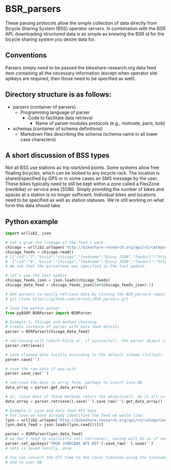 # BSR_parsers
These parsing protocols allow the simple collection of data directly from Bicycle Sharing System (BSS) operator servers. In combination with the BSR API, downloading structured data is as simple as knowing the BSR id for the bicycle sharing system you desire data for.

## Conventions
Parsers simply need to be passed the bikeshare-research.org data feed item containing all the necessary information (except when operator site apikeys are required, then those need to be specified as well).

## Directory structure is as follows:
+ parsers (container of parsers)
  + Programming language of parser
    + Code to facilitate data retrieval
      + Name of parser modules protocols (e.g., motivate, paris, bob)
+ schemas (container of schema definitions)
  + Markdown files describing the schema (schema name in all lower case characters)

## A short discussion of BSS types
Not all BSS use stations as trip start/end points. Some systems allow free floating bicycles, which can be locked to any bicycle rack. The location is shared/specified by GPS or in some cases an SMS message by the user. These bikes typically need to still be kept within a zone called a FlexZone (nextbike) or service area (SOBI). Simply providing the number of bikes and spaces at a station is no longer sufficient. Individual bikes and locations need to be specified as well as station statuses. We're still working on what form this data should take.

## Python example
```python
import urllib2, json

# Let's grab the lineage of the feed I want
chicago = urllib2.urlopen('http://bikeshare-research.org/api/v1/categories/data/lineages/9/')
chicago_feeds = chicago.read()
# [{"rid":"7","bssid":"chicago","feedname":"Divvy JSON","feedurl":"http://www.divvybikes.com/stations/json","feedurl2":"","format":"json","keyreq":"no","parsername":null},
#  {"rid":"9","bssid":"chicago","feedname":"Divvy JSON","feedurl":"http://www.divvybikes.com/stations/json","feedurl2":"","format":"json","keyreq":"no","parsername":"motivate"}]
# We see that the parsername was specified in the last update.

# let's use the last update
chicago_feeds_json = json.loads(chicago_feeds)
chicago_data_feed = chicago_feeds_json[len(chicago_feeds_json)-1]

# Get parsers to easily retrieve data by cloning the BSR_parsers repository locally:
# git clone https://github.com/serialc/BSR_parsers.git

# load the python parser
from pyBSRP.BSRParser import BSRParser

# Example 1: Chicago and method chaining
# create instance of parser with data feed details
parser = BSRParser(chicago_data_feed)

# retrieving will return False or, if successfull, the parser object (self)
parser.retrieve()

# save cleaned data locally according to the default schema (fullset)
parser.save('')

# save the raw data if you wish
parser.save_raw('')

# retrieve the data in array form, perhaps to insert into DB
data_array = parser.get_data_array()

# or, since most of these methods return the object/self, do it all in one line by method chaining
data_array = parser.retrieve().save('').save_raw('').get_data_array()

# Example 2: Lyon and data feed API keys
# For lyon we have already identified the feed we would like:
lyon = urllib2.urlopen('http://bikeshare-research.org/api/v1/categories/data/records/10')
lyon_data_feed = json.loads(lyon.read())[0]

parser = BSRParser(lyon_data_feed)
# we don't need to explicitly call retrieve(), saving will do so if necessary
parser.set_apikeys('YOUR JCDECAUX API KEY').save_raw('').save('')
# data is saved locally, done

# You can convert the UTC time to the local timezone using the timezome attribute in '/systems/lyon/categories/base/'
# Add to your DB
```
